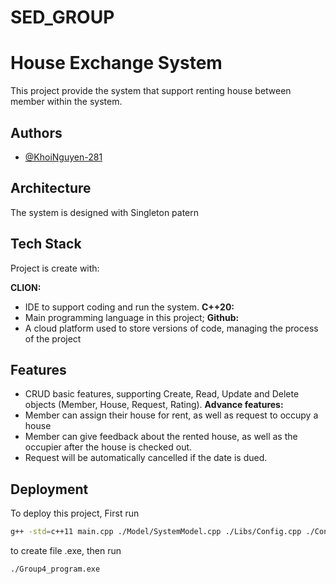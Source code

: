 # SED_GROUP
# House Exchange System

This project provide the system that support renting house between member within the system.

## Authors

- [@KhoiNguyen-281](https://github.com/KhoiNguyen-281)

## Architecture
The system is designed with Singleton patern
## Tech Stack
Project is create with:

**CLION:**
- IDE to support coding and run the system.
**C++20:** 
- Main programming language in this project;
**Github:**
- A cloud platform used to store versions of code, managing the process of the project
## Features

- CRUD basic features, supporting Create, Read, Update and Delete objects (Member, House, Request, Rating).
**Advance features:**
- Member can assign their house for rent, as well as request to occupy a house 
- Member can give feedback about the rented house, as well as the occupier after the house is checked out.
- Request will be automatically cancelled if the date is dued.


## Deployment

To deploy this project,
First run 

```bash
g++ -std=c++11 main.cpp ./Model/SystemModel.cpp ./Libs/Config.cpp ./Controllers/HomepageController.cpp -o Group4_program.exe
```
to create file .exe, then run

```bash
./Group4_program.exe
```
